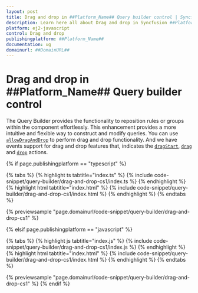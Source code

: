 ```yaml
---
layout: post
title: Drag and drop in ##Platform_Name## Query builder control | Syncfusion
description: Learn here all about Drag and drop in Syncfusion ##Platform_Name## Query builder control of Syncfusion Essential JS 2 and more.
platform: ej2-javascript
control: Drag and drop
publishingplatform: ##Platform_Name##
documentation: ug
domainurl: ##DomainURL##
---
```


# Drag and drop in ##Platform_Name## Query builder control

The Query Builder provides the functionality to reposition rules or groups within the component effortlessly. This enhancement provides a more intuitive and flexible way to construct and modify queries. You can use [`allowDragAndDrop`](https://ej2.syncfusion.com/documentation/api/query-builder/#allowDragAndDrop) to perform drag and drop functionality. And we have events support for drag and drop features that, indicates the [`dragStart`](https://ej2.syncfusion.com/documentation/api/query-builder/#dragStart), [`drag`](https://ej2.syncfusion.com/documentation/api/query-builder/#drag) and [`drop`](https://ej2.syncfusion.com/documentation/api/query-builder/#drop) actions.

{% if page.publishingplatform == "typescript" %}

 {% tabs %}
{% highlight ts tabtitle="index.ts" %}
{% include code-snippet/query-builder/drag-and-drop-cs1/index.ts %}
{% endhighlight %}
{% highlight html tabtitle="index.html" %}
{% include code-snippet/query-builder/drag-and-drop-cs1/index.html %}
{% endhighlight %}
{% endtabs %}
        
{% previewsample "page.domainurl/code-snippet/query-builder/drag-and-drop-cs1" %}

{% elsif page.publishingplatform == "javascript" %}

{% tabs %}
{% highlight js tabtitle="index.js" %}
{% include code-snippet/query-builder/drag-and-drop-cs1/index.js %}
{% endhighlight %}
{% highlight html tabtitle="index.html" %}
{% include code-snippet/query-builder/drag-and-drop-cs1/index.html %}
{% endhighlight %}
{% endtabs %}

{% previewsample "page.domainurl/code-snippet/query-builder/drag-and-drop-cs1" %}
{% endif %}